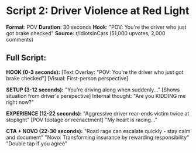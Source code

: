# Script 2: Driver Violence at Red Light

**Format**: POV
**Duration**: 30 seconds
**Hook**: "POV: You're the driver who just got brake checked"
**Source**: r/IdiotsInCars (51,000 upvotes, 2,000 comments)

## Full Script:

**HOOK (0-3 seconds):**
[Text Overlay: "POV: You're the driver who just got brake checked"]
[Visual: First-person perspective]

**SETUP (3-12 seconds):**
"You're driving along when suddenly..."
[Shows situation from driver's perspective]
Internal thought: "Are you KIDDING me right now?"

**EXPERIENCE (12-22 seconds):**
"Aggressive driver rear-ends victim twice at stoplight"
[POV footage or reenactment]
"My heart is racing..."

**CTA + NOVO (22-30 seconds):**
"Road rage can escalate quickly - stay calm and document"
"Novo: Transforming insurance by rewarding responsibility"
"Double tap if you agree"